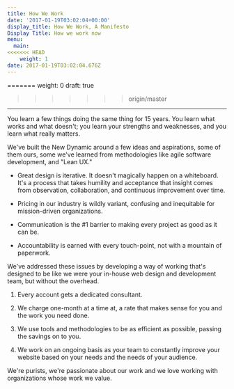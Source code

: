 ```yaml
---
title: How We Work
date: '2017-01-19T03:02:04+00:00'
display_title: How We Work, A Manifesto
Display Title: How we work now
menu:
  main:
<<<<<<< HEAD
    weight: 1
date: 2017-01-19T03:02:04.676Z
---
```

=======
    weight: 0
draft: true
>>>>>>> origin/master

---
You learn a few things doing the same thing for 15 years. You learn what works and what doesn't; you learn your strengths and weaknesses, and you learn what really matters.

We've built the New Dynamic around a few ideas and aspirations, some of them ours, some we've learned from methodologies like agile software development, and "Lean UX."

- Great design is iterative. It doesn't magically happen on a whiteboard. It's a process that takes humility and acceptance that insight comes from observation, collaboration, and continuous improvement over time.

- Pricing in our industry is wildly variant, confusing and inequitable for mission-driven organizations.

- Communication is the #1 barrier to making every project as good as it can be.

- Accountability is earned with every touch-point, not with a mountain of paperwork.


We've addressed these issues by developing a way of working that's designed to be like we were your in-house web design and development team, but without the overhead.

1. Every account gets a dedicated consultant.   

2. We charge one-month at a time at, a rate that makes sense for you and the work you need done.  

3. We use tools and methodologies to be as efficient as possible, passing the savings on to you.  

4. We work on an ongoing basis as your team to constantly improve your website based on your needs and the needs of your audience.  


We're purists, we're passionate about our work and we love working with organizations whose work we value.
